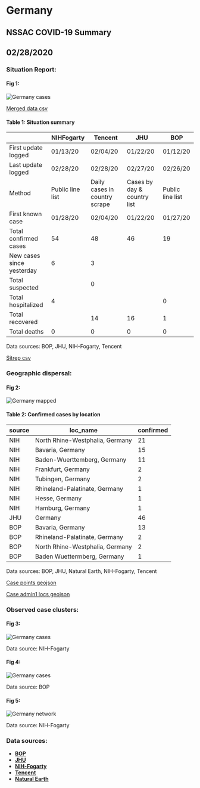 # Germany
## NSSAC COVID-19 Summary
## 02/28/2020



### Situation Report:
#### Fig 1:
![Germany cases](../merged_histories/Germany_merged_histories.png)

[Merged data csv](https://github.com/SchlittDataSci/SchlittDataSci.github.io/blob/master/data/tables/Germany_merged_daily.csv)

#### Table 1: Situation summary


|                           | NIHFogarty       | Tencent                       | JHU                         | BOP              |
|---------------------------|------------------|-------------------------------|-----------------------------|------------------|
| First update logged       | 01/13/20         | 02/04/20                      | 01/22/20                    | 01/12/20         |
| Last update logged        | 02/28/20         | 02/28/20                      | 02/27/20                    | 02/26/20         |
| Method                    | Public line list | Daily cases in country scrape | Cases by day & country list | Public line list |
| First known case          | 01/28/20         | 02/04/20                      | 01/22/20                    | 01/27/20         |
| Total confirmed cases     | 54               | 48                            | 46                          | 19               |
| New cases since yesterday | 6                | 3                             |                             |                  |
| Total suspected           |                  | 0                             |                             |                  |
| Total hospitalized        | 4                |                               |                             | 0                |
| Total recovered           |                  | 14                            | 16                          | 1                |
| Total deaths              | 0                | 0                             | 0                           | 0                |

Data sources: BOP, JHU, NIH-Fogarty, Tencent


[Sitrep csv](https://github.com/SchlittDataSci/SchlittDataSci.github.io/blob/master/data/tables/Germany_sitrep.csv)

### Geographic dispersal:
#### Fig 2:
![Germany mapped](../case_locs/Germany_case_locs.png)

#### Table 2: Confirmed cases by location


| source   | loc_name                        |   confirmed |
|----------|---------------------------------|-------------|
| NIH      | North Rhine-Westphalia, Germany |          21 |
| NIH      | Bavaria, Germany                |          15 |
| NIH      | Baden-Wuerttemberg, Germany     |          11 |
| NIH      | Frankfurt, Germany              |           2 |
| NIH      | Tubingen, Germany               |           2 |
| NIH      | Rhineland-Palatinate, Germany   |           1 |
| NIH      | Hesse, Germany                  |           1 |
| NIH      | Hamburg, Germany                |           1 |
| JHU      | Germany                         |          46 |
| BOP      | Bavaria, Germany                |          13 |
| BOP      | Rhineland-Palatinate, Germany   |           2 |
| BOP      | North Rhine-Westphalia, Germany |           2 |
| BOP      | Baden Wuettermberg, Germany     |           1 |

Data sources: BOP, JHU, Natural Earth, NIH-Fogarty, Tencent


[Case points geojson](https://github.com/SchlittDataSci/SchlittDataSci.github.io/blob/master/data/shapes/Germany_case_locs.geojson)

[Case admin1 locs geojson](https://github.com/SchlittDataSci/SchlittDataSci.github.io/blob/master/data/shapes/Germany_admin1_locs.geojson)

### Observed case clusters:
#### Fig 3:
![Germany cases](../cluster_analysis/Germany_imported_cases_NIHFogarty.png)



Data source: NIH-Fogarty


#### Fig 4:
![Germany cases](../cluster_analysis/Germany_imported_cases_BOP.png)



Data source: BOP


#### Fig 5:
![Germany network](../autochthonous_networks/Germany_network.png)



Data source: NIH-Fogarty


### Data sources:
* **[BOP](https://github.com/beoutbreakprepared/nCoV2019)**
* **[JHU](https://github.com/CSSEGISandData/COVID-19)** 
* **[NIH-Fogarty](https://docs.google.com/spreadsheets/d/1jS24DjSPVWa4iuxuD4OAXrE3QeI8c9BC1hSlqr-NMiU/edit#gid=1187587451)** 
* **[Tencent](https://news.qq.com/zt2020/page/feiyan.htm)**
* **[Natural Earth](https://www.naturalearthdata.com/forums/forum/natural-earth-map-data/cultural-vectors/admin-1-states-provinces-and-their-boundaries/)**

<!-- Global site tag (gtag.js) - Google Analytics -->
<script async src="https://www.googletagmanager.com/gtag/js?id=UA-158816269-1"></script>
<script>
  window.dataLayer = window.dataLayer || [];
  function gtag(){dataLayer.push(arguments);}
  gtag('js', new Date());

  gtag('config', 'UA-158816269-1');
</script>